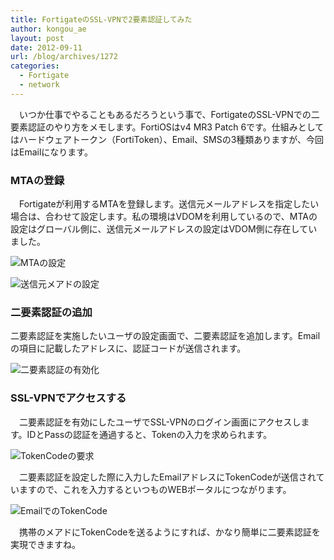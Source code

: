 ```yaml
---
title: FortigateのSSL-VPNで2要素認証してみた
author: kongou_ae
layout: post
date: 2012-09-11
url: /blog/archives/1272
categories:
  - Fortigate
  - network
---
```

</p> 

　いつか仕事でやることもあるだろうという事で、FortigateのSSL-VPNでの二要素認証のやり方をメモします。FortiOSはv4 MR3 Patch 6です。仕組みとしてはハードウェアトークン（FortiToken）、Email、SMSの3種類ありますが、今回はEmailになります。

### MTAの登録

　Fortigateが利用するMTAを登録します。送信元メールアドレスを指定したい場合は、合わせて設定します。私の環境はVDOMを利用しているので、MTAの設定はグローバル側に、送信元メールアドレスの設定はVDOM側に存在していました。

![MTAの設定][1]
  
![送信元メアドの設定][2]

### 二要素認証の追加

二要素認証を実施したいユーザの設定画面で、二要素認証を追加します。Emailの項目に記載したアドレスに、認証コードが送信されます。

![二要素認証の有効化][3]

### SSL-VPNでアクセスする

　二要素認証を有効にしたユーザでSSL-VPNのログイン画面にアクセスします。IDとPassの認証を通過すると、Tokenの入力を求められます。

![TokenCodeの要求][4]

　二要素認証を設定した際に入力したEmailアドレスにTokenCodeが送信されていますので、これを入力するといつものWEBポータルにつながります。

![EmailでのTokenCode][5]

　携帯のメアドにTokenCodeを送るようにすれば、かなり簡単に二要素認証を実現できますね。

 [1]: http://aimless.jp/blog/images/forti-ssl01.png
 [2]: http://aimless.jp/blog/images/forti-ssl01a.png
 [3]: http://aimless.jp/blog/images/forti-ssl02.png
 [4]: http://aimless.jp/blog/images/forti-ssl04.png
 [5]: http://aimless.jp/blog/images/forti-ssl03.png